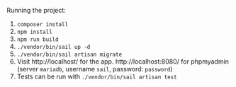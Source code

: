 Running the project:

1. `composer install`
2. `npm install`
3. `npm run build`
4. `./vendor/bin/sail up -d`
5. `./vendor/bin/sail artisan migrate`
6. Visit http://localhost/ for the app. http://localhost:8080/ for phpmyadmin (server `mariadb`, username `sail`, password: `password`)
7. Tests can be run with `./vendor/bin/sail artisan test`
